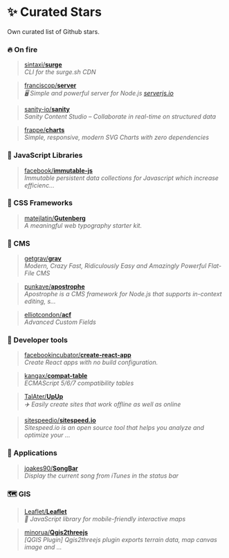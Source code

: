 # ✨ Curated Stars

Own curated list of Github stars.

### 🔥 On fire

> [sintaxi/**surge**](https://github.com/sintaxi/surge)<br>
> *CLI for the surge.sh CDN*

> [franciscop/**server**](https://github.com/franciscop/server)<br>
> *🖥 Simple and powerful server for Node.js [serverjs.io](serverjs.io)*

> [sanity-io/**sanity**](https://github.com/sanity-io/sanity)<br>
> *Sanity Content Studio – Collaborate in real-time on structured data*

> [frappe/**charts**](https://github.com/frappe/charts)<br>
> *Simple, responsive, modern SVG Charts with zero dependencies*

### 💛 JavaScript Libraries

> [facebook/**immutable-js**](https://github.com/facebook/immutable-js)<br>
> *Immutable persistent data collections for Javascript which increase efficienc...*

### 💄 CSS Frameworks

> [matejlatin/**Gutenberg**](https://github.com/matejlatin/Gutenberg)<br>
> *A meaningful web typography starter kit.*

### 📝 CMS

> [getgrav/**grav**](https://github.com/getgrav/grav)<br>
> *Modern, Crazy Fast, Ridiculously Easy and Amazingly Powerful Flat-File CMS*

> [punkave/**apostrophe**](https://github.com/punkave/apostrophe)<br>
> *Apostrophe is a CMS framework for Node.js that supports in-context editing, s...*

> [elliotcondon/**acf**](https://github.com/elliotcondon/acf)<br>
> *Advanced Custom Fields*

### 🔧 Developer tools

> [facebookincubator/**create-react-app**](https://github.com/facebookincubator/create-react-app)<br>
> *Create React apps with no build configuration.*

> [kangax/**compat-table**](https://github.com/kangax/compat-table)<br>
> *ECMAScript 5/6/7 compatibility tables*

> [TalAter/**UpUp**](https://github.com/TalAter/UpUp)<br>
> *✈️ Easily create sites that work offline as well as online*

> [sitespeedio/**sitespeed.io**](https://github.com/sitespeedio/sitespeed.io)<br>
> *Sitespeed.io is an open source tool that helps you analyze and optimize your ...*

### 📱 Applications

> [joakes90/**SongBar**](https://github.com/joakes90/SongBar)<br>
> *Display the current song from iTunes in the status bar*

### 🗺 GIS

> [Leaflet/**Leaflet**](https://github.com/Leaflet/Leaflet)<br>
> *🍃 JavaScript library for mobile-friendly interactive maps*

> [minorua/**Qgis2threejs**](https://github.com/minorua/Qgis2threejs)<br>
> *[QGIS Plugin] Qgis2threejs plugin exports terrain data, map canvas image and ...*
